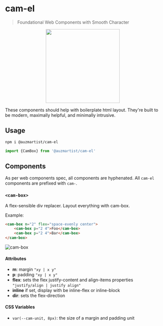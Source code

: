 # cam-el
> Foundational Web Components with Smooth Character

<p align="center">
  <img width="240" height="240" src="https://i.imgur.com/9b3r9LK.png">
</p>

These components should help with boilerplate html layout. They're built to be modern, maximally helpful, and minimally intrusive.

## Usage
```bash
npm i @auzmartist/cam-el
```

```js
import {CamBox} from '@auzmartist/cam-el'
```

## Components
As per web components spec, all components are hyphenated. All `cam-el` components are prefixed with `cam-`.

### `<cam-box>`
A flex-sensible div replacer. Layout everything with cam-box.

Example:
```html
<cam-box m="2" flex="space-evenly center">
	<cam-box p="2 4">Foo</cam-box>
	<cam-box p="2 4">Bar</cam-box>
</cam-box>
```

![cam-box](https://i.imgur.com/Kd3quCq.png)

#### Attributes
- **m**: margin `"xy | x y"`
- **p**: padding `"xy | x y"`
- **flex**: sets the flex justify-content and align-items properties `"justify/align | justify align"`
- **inline** if set, display with be inline-flex or inline-block
- **dir**: sets the flex-direction

#### CSS Variables
- `var(--cam-unit, 8px)`: the size of a margin and padding unit


